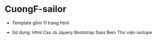 # CuongF-sailor


- Template gồm 11 trang html

- Sử dụng:
Html
Css
Js
Jquery
Bootstrap
Sass
Bem
Thư viện isotope
